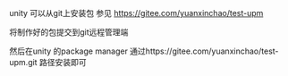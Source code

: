 unity 可以从git上安装包 参见 https://gitee.com/yuanxinchao/test-upm

将制作好的包提交到git远程管理端

然后在unity 的package manager 通过https://gitee.com/yuanxinchao/test-upm.git 路径安装即可


